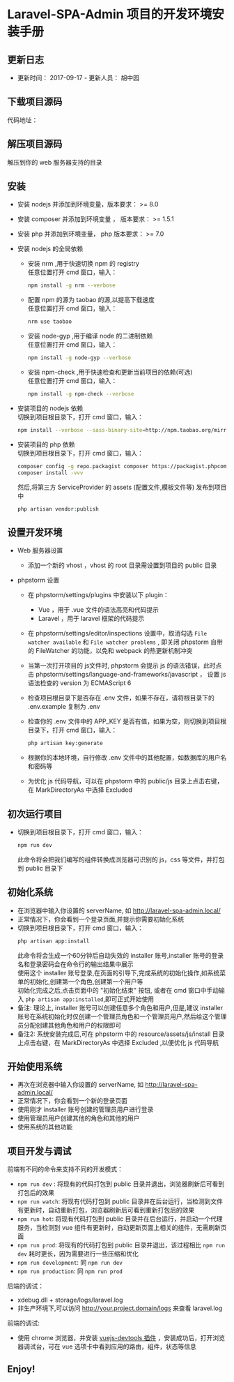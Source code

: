 # Laravel-SPA-Admin 项目的开发环境安装手册

## 更新日志
- 更新时间： 2017-09-17  - 更新人员： 胡中园

## 下载项目源码
 代码地址： 

## 解压项目源码
 解压到你的 web 服务器支持的目录

## 安装
- 安装 nodejs 并添加到环境变量，版本要求： >= 8.0

- 安装 composer 并添加到环境变量 ， 版本要求： >= 1.5.1

- 安装 php 并添加到环境变量， php 版本要求： >= 7.0

- 安装 nodejs 的全局依赖
  - 安装 nrm ,用于快速切换 npm 的 registry  
    任意位置打开 cmd 窗口，输入： 
    ```bash
    npm install -g nrm --verbose
    ```
  - 配置 npm 的源为 taobao 的源,以提高下载速度  
    任意位置打开 cmd 窗口，输入： 
    ```bash
    nrm use taobao
    ```
  - 安装 node-gyp ,用于编译 node 的二进制依赖  
    任意位置打开 cmd 窗口，输入： 
      ```bash
      npm install -g node-gyp --verbose
      ```
  - 安装 npm-check ,用于快速检查和更新当前项目的依赖(可选)  
    任意位置打开 cmd 窗口，输入： 
      ```bash
      npm install -g npm-check --verbose
      ```

- 安装项目的 nodejs 依赖  
  切换到项目根目录下，打开 cmd 窗口，输入： 
    ```bash
    npm install --verbose --sass-binary-site=http://npm.taobao.org/mirrors/node-sass
    ```

- 安装项目的 php 依赖  
    切换到项目根目录下，打开 cmd 窗口，输入： 
    ```bash
    composer config -g repo.packagist composer https://packagist.phpcomposer.com
    composer install -vvv
    ```
    然后,将第三方 ServiceProvider 的 assets (配置文件,模板文件等) 发布到项目中
    ```php
    php artisan vendor:publish
    ```

## 设置开发环境
- Web 服务器设置
  -   添加一个新的 vhost ，vhost 的 root 目录需设置到项目的 public 目录

- phpstorm 设置
  - 在 phpstorm/settings/plugins 中安装以下 plugin：
    - Vue ，用于 .vue 文件的语法高亮和代码提示
    - Laravel ，用于 laravel 框架的代码提示

  - 在 phpstorm/settings/editor/inspections 设置中，取消勾选 `File watcher available` 和 `File watcher problems` , 即关闭 phpstorm 自带的 FileWatcher 的功能，以免和 webpack 的热更新机制冲突

  - 当第一次打开项目的 js文件时, phpstorm 会提示 js 的语法错误，此时点击 phpstorm/settings/language-and-frameworks/javascript ， 设置 js 语法检查的 version 为 ECMAScript 6

  - 检查项目根目录下是否存在 .env 文件，如果不存在，请将根目录下的 .env.example 复制为 .env

  - 检查你的 .env 文件中的 APP_KEY 是否有值，如果为空，则切换到项目根目录下，打开 cmd 窗口，输入： 
    ```bash
    php artisan key:generate
    ```

  - 根据你的本地环境，自行修改 .env 文件中的其他配置，如数据库的用户名和密码等

  - 为优化 js 代码导航，可以在 phpstorm 中的 public/js 目录上点击右键，在 MarkDirectoryAs 中选择 Excluded 

## 初次运行项目
- 切换到项目根目录下，打开 cmd 窗口，输入： 
    ```bash
    npm run dev
    ```
    此命令将会把我们编写的组件转换成浏览器可识别的 js，css 等文件，并打包到 public 目录下

## 初始化系统
- 在浏览器中输入你设置的 serverName, 如 http://laravel-spa-admin.local/ 
- 正常情况下，你会看到一个登录页面,并提示你需要初始化系统
- 切换到项目根目录下，打开 cmd 窗口，输入： 
    ```bash
    php artisan app:install
    ```
    此命令将会生成一个60分钟后自动失效的 installer 账号,installer 账号的登录名和登录密码会在命令行的输出结果中展示  
    使用这个 installer 账号登录,在页面的引导下,完成系统的初始化操作,如系统菜单的初始化,创建第一个角色,创建第一个用户等  
    初始化完成之后,点击页面中的 "初始化结束" 按钮, 或者在 cmd 窗口中手动输入 `php artisan app:installed`,即可正式开始使用
- 备注: 理论上, installer  账号可以创建任意多个角色和用户,但是,建议 installer 账号在系统初始化时仅创建一个管理员角色和一个管理员用户,然后给这个管理员分配创建其他角色和用户的权限即可        
- 备注2: 系统安装完成后,可在 phpstorm 中的 resource/assets/js/install 目录上点击右键，在 MarkDirectoryAs 中选择 Excluded ,以便优化 js 代码导航

## 开始使用系统
- 再次在浏览器中输入你设置的 serverName, 如 http://laravel-spa-admin.local/
- 正常情况下，你会看到一个新的登录页面
- 使用刚才 installer 账号创建的管理员用户进行登录
- 使用管理员用户创建其他的角色和其他的用户
- 使用系统的其他功能

## 项目开发与调试
前端有不同的命令来支持不同的开发模式：
- `npm run dev` : 将现有的代码打包到 public 目录并退出，浏览器刷新后可看到打包后的效果
- `npm run watch`: 将现有代码打包到 public 目录并在后台运行，当检测到文件有更新时，自动重新打包，浏览器刷新后可看到重新打包后的效果
- `npm run hot`: 将现有代码打包到 public 目录并在后台运行，并启动一个代理服务，当检测到 vue 组件有更新时，自动更新页面上相关的组件，无需刷新页面
- `npm run prod`: 将现有的代码打包到 public 目录并退出，该过程相比 `npm run dev` 耗时更长，因为需要进行一些压缩和优化
- `npm run development`: 同 `npm run dev`
- `npm run production`: 同 `npm run prod`

后端的调试：
- xdebug.dll + storage/logs/laravel.log
- 非生产环境下,可以访问 http://your.project.domain/logs 来查看 laravel.log

前端的调试:
-   使用 chrome 浏览器，并安装 [vuejs-devtools 插件](https://chrome.google.com/webstore/detail/vuejs-devtools/nhdogjmejiglipccpnnnanhbledajbpd) ，安装成功后，打开浏览器调试台，可在 vue 选项卡中看到应用的路由，组件，状态等信息

## Enjoy!
